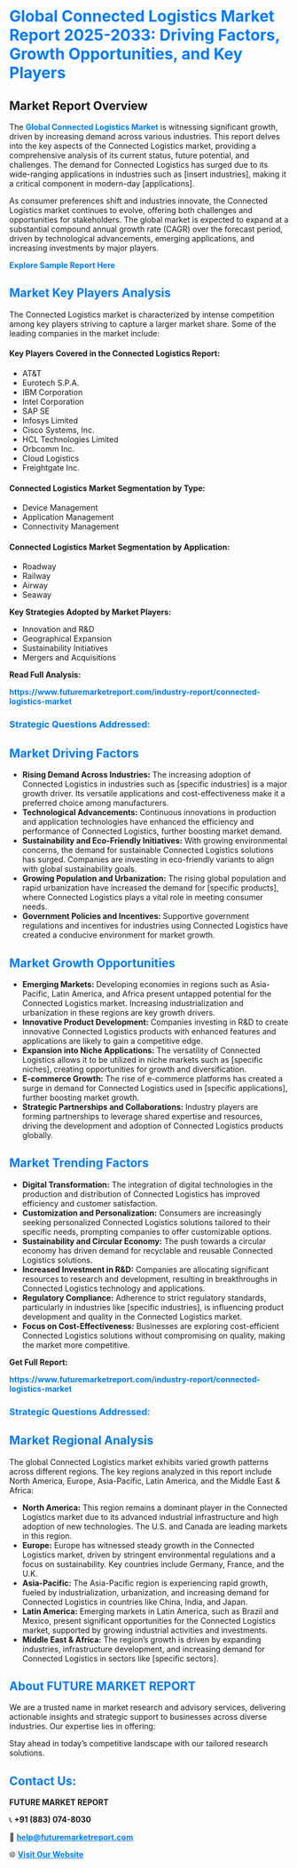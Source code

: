 <h1 style="color: #007BFF;">Global Connected Logistics Market Report 2025-2033: Driving Factors, Growth Opportunities, and Key Players</h1>

<section id="overview">
<h2>Market Report Overview</h2>
<p>The <a href="https://www.futuremarketreport.com/industry-report/connected-logistics-market" style="color: #007BFF; text-decoration: none;"><strong>Global Connected Logistics Market</strong></a> is witnessing significant growth, driven by increasing demand across various industries. This report delves into the key aspects of the Connected Logistics market, providing a comprehensive analysis of its current status, future potential, and challenges. The demand for Connected Logistics has surged due to its wide-ranging applications in industries such as [insert industries], making it a critical component in modern-day [applications].</p>
<p>As consumer preferences shift and industries innovate, the Connected Logistics market continues to evolve, offering both challenges and opportunities for stakeholders. The global market is expected to expand at a substantial compound annual growth rate (CAGR) over the forecast period, driven by technological advancements, emerging applications, and increasing investments by major players.</p>
</section>

<section id="overview">
<p><a href="https://www.futuremarketreport.com/request-sample/reportId=103682" style="color: #007BFF; text-decoration: none;"><strong>Explore Sample Report Here</strong></a></p>
</section>

<section id="key-players">
<h2 style="color: #007BFF;">Market Key Players Analysis</h2>
<p>The Connected Logistics market is characterized by intense competition among key players striving to capture a larger market share. Some of the leading companies in the market include:</p>
<h4>Key Players Covered in the Connected Logistics Report:</h4>
<ul><li>AT&amp;T</li><li>Eurotech S.P.A.</li><li>IBM Corporation</li><li>Intel Corporation</li><li>SAP SE</li><li>Infosys Limited</li><li>Cisco Systems, Inc.</li><li>HCL Technologies Limited</li><li>Orbcomm Inc.</li><li>Cloud Logistics</li><li>Freightgate Inc.</li></ul>
<h4>Connected Logistics Market Segmentation by Type:</h4>
<ul><li>Device Management</li><li>Application Management</li><li>Connectivity Management</li></ul>

<h4>Connected Logistics Market Segmentation by Application:</h4>
<ul><li>Roadway</li><li>Railway</li><li>Airway</li><li>Seaway</li></ul>
<p><strong>Key Strategies Adopted by Market Players:</strong></p>
<ul>
<li>Innovation and R&D</li>
<li>Geographical Expansion</li>
<li>Sustainability Initiatives</li>
<li>Mergers and Acquisitions</li>
</ul>
</section>

<section>
<p><strong>Read Full Analysis: </strong></p><a href="https://www.futuremarketreport.com/industry-report/connected-logistics-market" style="color: #007BFF; text-decoration: none;"><strong>https://www.futuremarketreport.com/industry-report/connected-logistics-market</strong></a>
<h3 style="color: #007BFF;">Strategic Questions Addressed:</h3>
</section>

<section id="driving-factors">
<h2 style="color: #007BFF;">Market Driving Factors</h2>
<ul>
<li><strong>Rising Demand Across Industries:</strong> The increasing adoption of Connected Logistics in industries such as [specific industries] is a major growth driver. Its versatile applications and cost-effectiveness make it a preferred choice among manufacturers.</li>
<li><strong>Technological Advancements:</strong> Continuous innovations in production and application technologies have enhanced the efficiency and performance of Connected Logistics, further boosting market demand.</li>
<li><strong>Sustainability and Eco-Friendly Initiatives:</strong> With growing environmental concerns, the demand for sustainable Connected Logistics solutions has surged. Companies are investing in eco-friendly variants to align with global sustainability goals.</li>
<li><strong>Growing Population and Urbanization:</strong> The rising global population and rapid urbanization have increased the demand for [specific products], where Connected Logistics plays a vital role in meeting consumer needs.</li>
<li><strong>Government Policies and Incentives:</strong> Supportive government regulations and incentives for industries using Connected Logistics have created a conducive environment for market growth.</li>
</ul>
</section>

<section id="growth-opportunities">
<h2 style="color: #007BFF;">Market Growth Opportunities</h2>
<ul>
<li><strong>Emerging Markets:</strong> Developing economies in regions such as Asia-Pacific, Latin America, and Africa present untapped potential for the Connected Logistics market. Increasing industrialization and urbanization in these regions are key growth drivers.</li>
<li><strong>Innovative Product Development:</strong> Companies investing in R&D to create innovative Connected Logistics products with enhanced features and applications are likely to gain a competitive edge.</li>
<li><strong>Expansion into Niche Applications:</strong> The versatility of Connected Logistics allows it to be utilized in niche markets such as [specific niches], creating opportunities for growth and diversification.</li>
<li><strong>E-commerce Growth:</strong> The rise of e-commerce platforms has created a surge in demand for Connected Logistics used in [specific applications], further boosting market growth.</li>
<li><strong>Strategic Partnerships and Collaborations:</strong> Industry players are forming partnerships to leverage shared expertise and resources, driving the development and adoption of Connected Logistics products globally.</li>
</ul>
</section>

<section id="trending-factors">
<h2 style="color: #007BFF;">Market Trending Factors</h2>
<ul>
<li><strong>Digital Transformation:</strong> The integration of digital technologies in the production and distribution of Connected Logistics has improved efficiency and customer satisfaction.</li>
<li><strong>Customization and Personalization:</strong> Consumers are increasingly seeking personalized Connected Logistics solutions tailored to their specific needs, prompting companies to offer customizable options.</li>
<li><strong>Sustainability and Circular Economy:</strong> The push towards a circular economy has driven demand for recyclable and reusable Connected Logistics solutions.</li>
<li><strong>Increased Investment in R&D:</strong> Companies are allocating significant resources to research and development, resulting in breakthroughs in Connected Logistics technology and applications.</li>
<li><strong>Regulatory Compliance:</strong> Adherence to strict regulatory standards, particularly in industries like [specific industries], is influencing product development and quality in the Connected Logistics market.</li>
<li><strong>Focus on Cost-Effectiveness:</strong> Businesses are exploring cost-efficient Connected Logistics solutions without compromising on quality, making the market more competitive.</li>
</ul>
</section>

<section>
<p><strong>Get Full Report: </strong></p><a href="https://www.futuremarketreport.com/industry-report/connected-logistics-market" style="color: #007BFF; text-decoration: none;"><strong>https://www.futuremarketreport.com/industry-report/connected-logistics-market</strong></a>
<h3 style="color: #007BFF;">Strategic Questions Addressed:</h3>
</section>


<section id="regional-analysis">
<h2 style="color: #007BFF;">Market Regional Analysis</h2>
<p>The global Connected Logistics market exhibits varied growth patterns across different regions. The key regions analyzed in this report include North America, Europe, Asia-Pacific, Latin America, and the Middle East & Africa:</p>
<ul>
<li><strong>North America:</strong> This region remains a dominant player in the Connected Logistics market due to its advanced industrial infrastructure and high adoption of new technologies. The U.S. and Canada are leading markets in this region.</li>
<li><strong>Europe:</strong> Europe has witnessed steady growth in the Connected Logistics market, driven by stringent environmental regulations and a focus on sustainability. Key countries include Germany, France, and the U.K.</li>
<li><strong>Asia-Pacific:</strong> The Asia-Pacific region is experiencing rapid growth, fueled by industrialization, urbanization, and increasing demand for Connected Logistics in countries like China, India, and Japan.</li>
<li><strong>Latin America:</strong> Emerging markets in Latin America, such as Brazil and Mexico, present significant opportunities for the Connected Logistics market, supported by growing industrial activities and investments.</li>
<li><strong>Middle East & Africa:</strong> The region’s growth is driven by expanding industries, infrastructure development, and increasing demand for Connected Logistics in sectors like [specific sectors].</li>
</ul>
</section>

<footer>
<h2 style="color: #007BFF;">About FUTURE MARKET REPORT</h2>
<p>We are a trusted name in market research and advisory services, delivering actionable insights and strategic support to businesses across diverse industries. Our expertise lies in offering:</p>

<p>Stay ahead in today’s competitive landscape with our tailored research solutions.</p>

<h2 style="color: #007BFF;">Contact Us:</h2>
<p><strong>FUTURE MARKET REPORT</strong></p>
<p>📞 <strong>+91 (883) 074-8030</strong></p>
<p>📧 <strong><a href="mailto:help@futuremarketreport.com" style="color: #007BFF;">help@futuremarketreport.com</a></strong></p>
<p>🌐 <strong><a href="https://www.futuremarketreport.com/" style="color: #007BFF;">Visit Our Website</a></strong></p>
</footer>